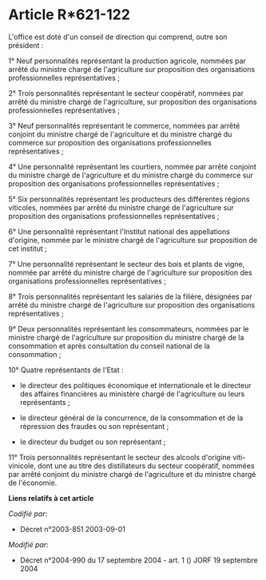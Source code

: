 # Article R*621-122

L'office est doté d'un conseil de direction qui comprend, outre son président :

1° Neuf personnalités représentant la production agricole, nommées par arrêté du ministre chargé de l'agriculture sur
proposition des organisations professionnelles représentatives ;

2° Trois personnalités représentant le secteur coopératif, nommées par arrêté du ministre chargé de l'agriculture, sur
proposition des organisations professionnelles représentatives ;

3° Neuf personnalités représentant le commerce, nommées par arrêté conjoint du ministre chargé de l'agriculture et du
ministre chargé du commerce sur proposition des organisations professionnelles représentatives ;

4° Une personnalité représentant les courtiers, nommée par arrêté conjoint du ministre chargé de l'agriculture et du ministre
chargé du commerce sur proposition des organisations professionnelles représentatives ;

5° Six personnalités représentant les producteurs des différentes régions viticoles, nommées par arrêté du ministre chargé de
l'agriculture sur proposition des organisations professionnelles représentatives ;

6° Une personnalité représentant l'Institut national des appellations d'origine, nommée par le ministre chargé de
l'agriculture sur proposition de cet institut ;

7° Une personnalité représentant le secteur des bois et plants de vigne, nommée par arrêté du ministre chargé de
l'agriculture sur proposition des organisations professionnelles représentatives ;

8° Trois personnalités représentant les salariés de la filière, désignées par arrêté du ministre chargé de l'agriculture sur
proposition des organisations représentatives ;

9° Deux personnalités représentant les consommateurs, nommées par le ministre chargé de l'agriculture sur proposition du
ministre chargé de la consommation et après consultation du conseil national de la consommation ;

10° Quatre représentants de l'Etat :

- le directeur des politiques économique et internationale et le directeur des affaires financières au ministère chargé de
l'agriculture ou leurs représentants ;

- le directeur général de la concurrence, de la consommation et de la répression des fraudes ou son représentant ;

- le directeur du budget ou son représentant ;

11° Trois personnalités représentant le secteur des alcools d'origine viti-vinicole, dont une au titre des distillateurs du
secteur coopératif, nommées par arrêté conjoint du ministre chargé de l'agriculture et du ministre chargé de l'économie.

**Liens relatifs à cet article**

_Codifié par_:

  - Décret n°2003-851 2003-09-01

_Modifié par_:

  - Décret n°2004-990 du 17 septembre 2004 - art. 1 () JORF 19 septembre 2004
